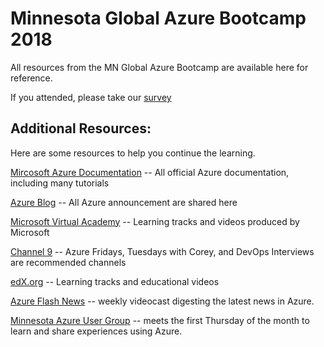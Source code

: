 # Minnesota Global Azure Bootcamp 2018
All resources from the MN Global Azure Bootcamp are available here for reference.

If you attended, please take our [survey](http://www.aka.ms/mngab)

## Additional Resources:
Here are some resources to help you continue the learning.

[Mircosoft Azure Documentation](https://docs.microsoft.com/en-us/azure/) -- All official Azure documentation, including many tutorials

[Azure Blog](https://azure.microsoft.com/en-us/blog/) -- All Azure announcement are shared here

[Microsoft Virtual Academy](https://mva.microsoft.com/) -- Learning tracks and videos produced by Microsoft

[Channel 9](https://channel9.msdn.com/) -- Azure Fridays, Tuesdays with Corey, and DevOps Interviews are recommended channels

[edX.org](https://www.edx.org/) -- Learning tracks and educational videos

[Azure Flash News](http://azureflashnews.com/) -- weekly videocast digesting the latest news in Azure.

[Minnesota Azure User Group](https://www.meetup.com/Minneapolis-Azure-Cloud-Computing-Meetup/) -- meets the first Thursday of the month to learn and share experiences using Azure.
